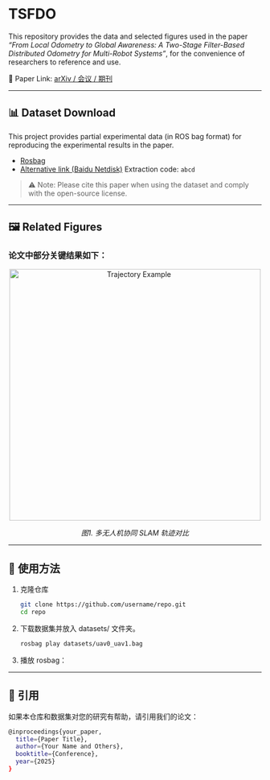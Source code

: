 # TSFDO

This repository provides the data and selected figures used in the paper *“From Local Odometry to Global Awareness: A Two-Stage Filter-Based Distributed Odometry for Multi-Robot Systems”*, for the convenience of researchers to reference and use.
  

📄 Paper Link: [arXiv / 会议 / 期刊](https://arxiv.org/abs/xxxx)

---

## 📊 Dataset Download

This project provides partial experimental data (in ROS bag format) for reproducing the experimental results in the paper.  

- [Rosbag](https://huggingface.co/datasets/xxx/yyy)  
- [Alternative link (Baidu Netdisk)](https://pan.baidu.com/s/xxxx) Extraction code: `abcd`  

> ⚠️ Note: Please cite this paper when using the dataset and comply with the open-source license.

---

## 🖼️ Related Figures

### 论文中部分关键结果如下：

<p align="center">
  <img src="figures/example_traj.png" alt="Trajectory Example" width="500"/>
</p>

<p align="center">
  <em>图1. 多无人机协同 SLAM 轨迹对比</em>
</p>

---

## 🚀 使用方法

1. 克隆仓库  
   ```bash
   git clone https://github.com/username/repo.git
   cd repo
2. 下载数据集并放入 datasets/ 文件夹。
    ```bash
    rosbag play datasets/uav0_uav1.bag
4. 播放 rosbag：

---

## 📌 引用

如果本仓库和数据集对您的研究有帮助，请引用我们的论文：
```bash
@inproceedings{your_paper,
  title={Paper Title},
  author={Your Name and Others},
  booktitle={Conference},
  year={2025}
}
